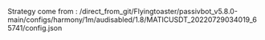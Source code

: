 Strategy come from : /direct_from_git/Flyingtoaster/passivbot_v5.8.0-main/configs/harmony/1m/audisabled/1.8/MATICUSDT_20220729034019_65741/config.json